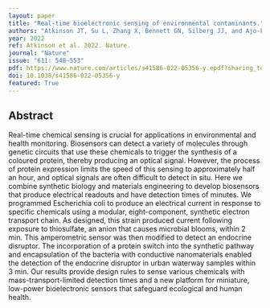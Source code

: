```yaml
---
layout: paper
title: "Real-time bioelectronic sensing of environmental contaminants."
authors: "Atkinson JT, Su L, Zhang X, Bennett GN, Silberg JJ, and Ajo-Franklin CM"
year: 2022
ref: Atkinson et al. 2022. Nature.
journal: "Nature"
issue: "611: 548–553"
pdf: https://www.nature.com/articles/s41586-022-05356-y.epdf?sharing_token=vBeS5XJZYJ0GeDvsgQe4rtRgN0jAjWel9jnR3ZoTv0MXinwwV3gnu7Te6Dfm7ul1yBfntjtdInC5r_grWVv1tlZzD1UQF2WyGhy9YxJgGIjGILUNQqm-9Jfg6kzbDVC7ip1eaXzev9zliSYD-OHGoBXRJyGBYqhj5WTSamZ5A-s%3D
doi: 10.1038/s41586-022-05356-y
featured: True
---
```


## Abstract

Real-time chemical sensing is crucial for applications in environmental and health monitoring. Biosensors can detect a variety of molecules through genetic circuits that use these chemicals to trigger the synthesis of a coloured protein, thereby producing an optical signal. However, the process of protein expression limits the speed of this sensing to approximately half an hour, and optical signals are often difficult to detect in situ. Here we combine synthetic biology and materials engineering to develop biosensors that produce electrical readouts and have detection times of minutes. We programmed Escherichia coli to produce an electrical current in response to specific chemicals using a modular, eight-component, synthetic electron transport chain. As designed, this strain produced current following exposure to thiosulfate, an anion that causes microbial blooms, within 2 min. This amperometric sensor was then modified to detect an endocrine disruptor. The incorporation of a protein switch into the synthetic pathway and encapsulation of the bacteria with conductive nanomaterials enabled the detection of the endocrine disruptor in urban waterway samples within 3 min. Our results provide design rules to sense various chemicals with mass-transport-limited detection times and a new platform for miniature, low-power bioelectronic sensors that safeguard ecological and human health.
